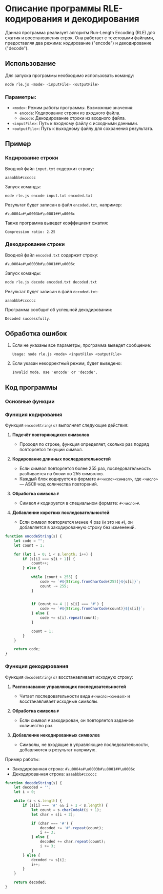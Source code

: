 # Описание программы RLE-кодирования и декодирования

Данная программа реализует алгоритм Run-Length Encoding (RLE) для сжатия и восстановления строк. Она работает с текстовыми файлами, предоставляя два режима: кодирование ("encode") и декодирование ("decode").

## Использование

Для запуска программы необходимо использовать команду:

```bash
node rle.js <mode> <inputFile> <outputFile>
```

### Параметры:
- `<mode>`: Режим работы программы. Возможные значения:
  - `encode`: Кодирование строки из входного файла.
  - `decode`: Декодирование строки из входного файла.
- `<inputFile>`: Путь к входному файлу с исходными данными.
- `<outputFile>`: Путь к выходному файлу для сохранения результата.

## Пример

### Кодирование строки
Входной файл `input.txt` содержит строку:
```
aaaabbb#cccccc
```

Запуск команды:
```bash
node rle.js encode input.txt encoded.txt
```
Результат будет записан в файл `encoded.txt`, например:
```
#\u0004a#\u0003b#\u0001##\u0006c
```
Также программа выведет коэффициент сжатия:
```
Compression ratio: 2.25
```

### Декодирование строки
Входной файл `encoded.txt` содержит строку:
```
#\u0004a#\u0003b#\u0001##\u0006c
```

Запуск команды:
```bash
node rle.js decode encoded.txt decoded.txt
```
Результат будет записан в файл `decoded.txt`:
```
aaaabbb#cccccc
```
Программа сообщит об успешной декодировании:
```
Decoded successfully.
```

## Обработка ошибок

1. Если не указаны все параметры, программа выведет сообщение:
   ```
   Usage: node rle.js <mode> <inputFile> <outputFile>
   ```
2. Если указан некорректный режим, будет выведено:
   ```
   Invalid mode. Use 'encode' or 'decode'.
   ```

## Код программы

### Основные функции

### Функция кодирования
Функция `encodeString(s)` выполняет следующие действия:

1. **Подсчёт повторяющихся символов**
   - Проходя по строке, функция определяет, сколько раз подряд повторяется текущий символ.

2. **Кодирование длинных последовательностей**
   - Если символ повторяется более 255 раз, последовательность разбивается на блоки по 255 символов.
   - Каждый блок кодируется в формате `#<число><символ>`, где `<число>` — ASCII-код количества повторений.

3. **Обработка символа `#`**
   - Символ `#` кодируется в специальном формате: `#<число>#`.

4. **Добавление коротких последовательностей**
   - Если символ повторяется менее 4 раз (и это не `#`), он добавляется в закодированную строку без изменений.

```javascript
function encodeString(s) {
    let code = "";
    let count = 1;

    for (let i = 0; i < s.length; i++) {
        if (s[i] === s[i + 1]) {
            count++;
        } else {
            
            while (count > 255) {
                code += `#${String.fromCharCode(255)}${s[i]}`;
                count -= 255;
            }

            
            if (count >= 4 || s[i] === '#') {
                code += `#${String.fromCharCode(count)}${s[i]}`;
            } else {
                code += s[i].repeat(count);
            }

            count = 1; 
        }
    }

    return code;
}
```

### Функция декодирования
Функция `decodeString(s)` восстанавливает исходную строку:

1. **Распознавание управляющих последовательностей**
   - Читает последовательности вида `#<число><символ>` и восстанавливает исходные символы.

2. **Обработка символа `#`**
   - Если символ `#` закодирован, он повторяется заданное количество раз.

3. **Добавление некодированных символов**
   - Символы, не входящие в управляющие последовательности, добавляются в результат напрямую.

Пример работы:
- Закодированная строка: `#\u0004a#\u0003b#\u0001##\u0006c`
- Декодированная строка: `aaaabbb#cccccc`

```javascript
function decodeString(s) {
    let decoded = '';
    let i = 0;

    while (i < s.length) {
        if (s[i] === '#' && i + 1 < s.length) {
            let count = s.charCodeAt(i + 1);
            let char = s[i + 2];

            if (char === '#') {
                decoded += '#'.repeat(count);
                i += 3;
            } else {
                decoded += char.repeat(count);
                i += 3;
            }
        } else {
            decoded += s[i];
            i++;
        }
    }

    return decoded;
}
```

